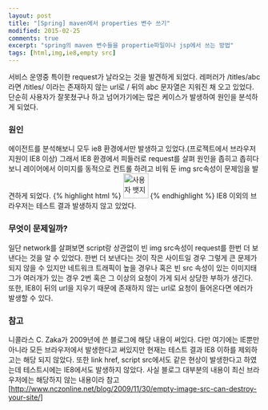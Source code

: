```yaml
---
layout: post
title: "[Spring] maven에서 properties 변수 쓰기"
modified: 2015-02-25
comments: true
excerpt: "spring의 maven 변수들을 propertie파일이나 jsp에서 쓰는 방법"
tags: [html,img,ie8,empty src]
---
```


서비스 운영중 특이한 request가 날라오는 것을 발견하게 되었다. 레퍼러가 /titles/abc라면 /titles/ 이라는 존재하지 않는 url로 / 뒤의 abc 문자열은 지워진 채 오고 있었다. 단순히 사용자가 잘못쳤구나 하고 넘어가기에는 많은 케이스가 발생하여 원인을 분석하게 되었다.

### 원인 
에이전트를 분석해보니 모두 ie8 환경에서만 발생하고 있었다.(프로젝트에서 브라우저 지원이 IE8 이상) 그래서 IE8 환경에서 피들러로 request를 살펴 원인을 좁히고 좁히다보니 레이어에서 이미지를 동적으로 컨트롤 하려고 비워 둔 img src속성이 문제임을 발견하게 되었다.
{% highlight html %}
<img src="" alt="사용자 뱃지" width="50px"/>
{% endhighlight %}
IE8 이외의 브라우저는 테스트 결과 발생하지 않고 있었다.

### 무엇이 문제일까? 
일단 network를 살펴보면 script랑 상관없이 빈 img src속성이 request를 한번 더 보낸다는 것을 알 수 있었다. 한번 더 보낸다는 것이 작은 사이트일 경우 그렇게 큰 문제가 되지 않을 수 있지만 네트워크 트래픽이 높을 경우나 혹은 빈 src 속성이 있는 이미지태그가 여러개가 있는 경우 2번 혹은 그 이상의 요청이 가게 되서 상당한 부하가 생긴다. 또한, IE8이 뒤의 url을 지우기 때문에 존재하지 않는 url로 요청이 들어온다면 에러가 발생할 수 있다. 

### 참고 
니콜라스 C. Zaka가 2009년에 쓴 블로그에 해당 내용이 써있다. 다만 여기에는 IE뿐만 아니라 모든 브라우저에서 발생한다고 써있지만 현재는 테스트 결과 IE8 이하를 제외하고는 해당 되지 않았다. 또한 link href, script src에서도 같은 현상이 발생한다고 하였는데 테스트시에는 IE8에서도 발생하지 않았다. 사실 블로그 대부분의 내용이 최신 브라우저에는 해당하지 않는 내용이라 참고<br/>
[http://www.nczonline.net/blog/2009/11/30/empty-image-src-can-destroy-your-site/]

[http://www.nczonline.net/blog/2009/11/30/empty-image-src-can-destroy-your-site/]:http://www.nczonline.net/blog/2009/11/30/empty-image-src-can-destroy-your-site/